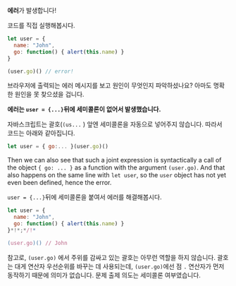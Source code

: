 **에러**가 발생합니다!

코드를 직접 실행해봅시다.

```js run
let user = {
  name: "John",
  go: function() { alert(this.name) }
}

(user.go)() // error!
```

브라우저에 출력되는 에러 메시지를 보고 원인이 무엇인지 파악하셨나요? 아마도 명확한 원인을 못 찾으셨을 겁니다.

**에러는 `user = {...}`뒤에 세미콜론이 없어서 발생했습니다.**

자바스크립트는 괄호(`(us...` ) 앞엔 세미콜론을 자동으로 넣어주지 않습니다. 따라서 코드는 아래와 같아집니다.

```js no-beautify
let user = { go:... }(user.go)()
```

Then we can also see that such a joint expression is syntactically a call of the object `{ go: ... }` as a function with the argument `(user.go)`. And that also happens on the same line with `let user`, so the `user` object has not yet even been defined, hence the error.

`user = {...}`뒤에 세미콜론을 붙여서 에러를 해결해봅시다.

```js run
let user = {
  name: "John",
  go: function() { alert(this.name) }
}*!*;*/!*

(user.go)() // John
```

참고로, `(user.go)` 에서 주위를 감싸고 있는 괄호는 아무런 역할을 하지 않습니다. 괄호는 대게 연산자 우선순위를 바꾸는 데 사용되는데, `(user.go)`에선 점 `.` 연산자가 먼저 동작하기 때문에 의미가 없습니다. 문제 출제 의도는 세미콜론 여부였습니다.